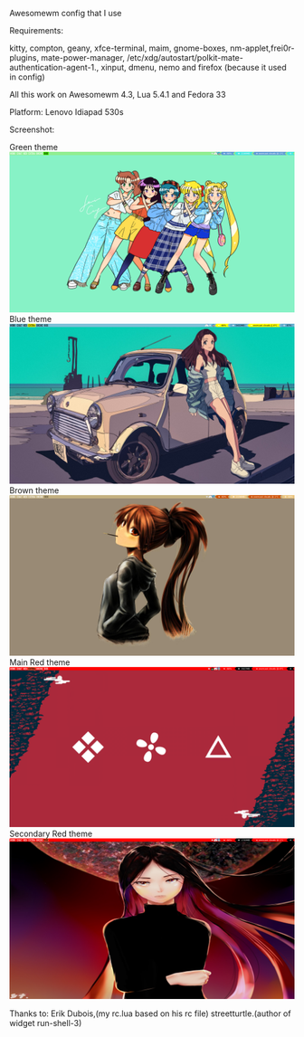Awesomewm config that I use

Requirements:

kitty, compton, geany, xfce-terminal, maim, gnome-boxes, nm-applet,frei0r-plugins, mate-power-manager, /etc/xdg/autostart/polkit-mate-authentication-agent-1., xinput, dmenu, nemo and firefox (because it used in config)

All this work on Awesomewm 4.3, Lua 5.4.1 and Fedora 33

Platform: Lenovo Idiapad 530s

Screenshot:

Green theme
![Green theme](/images/green.png)
Blue theme
![Blue theme](/images/blue.png)
Brown theme
![Brown theme](/images/brown.png)
Main Red theme
![Main Red theme](/images/red.png)
Secondary Red theme
![Secondary Red theme](/images/red1.png)

Thanks to: 
Erik Dubois,(my rc.lua based on his rc file)
streetturtle.(author of widget run-shell-3)
